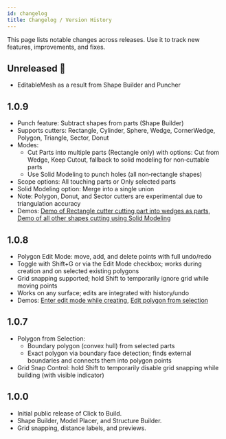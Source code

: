 ```yaml
---
id: changelog
title: Changelog / Version History
---
```


This page lists notable changes across releases. Use it to track new features, improvements, and fixes.

## Unreleased 🧪

-   EditableMesh as a result from Shape Builder and Puncher

## 1.0.9

-   Punch feature: Subtract shapes from parts (Shape Builder)
-   Supports cutters: Rectangle, Cylinder, Sphere, Wedge, CornerWedge, Polygon, Triangle, Sector, Donut
-   Modes:
    -   Cut Parts into multiple parts (Rectangle only) with options: Cut from Wedge, Keep Cutout, fallback to solid modeling for non‑cuttable parts
    -   Use Solid Modeling to punch holes (all non‑rectangle shapes)
-   Scope options: All touching parts or Only selected parts
-   Solid Modeling option: Merge into a single union
-   Note: Polygon, Donut, and Sector cutters are experimental due to triangulation accuracy
-   Demos: [Demo of Rectangle cutter cutting part into wedges as parts](https://www.youtube.com/watch?v=_vBB56djae0), [Demo of all other shapes cutting using Solid Modeling](https://www.youtube.com/watch?v=jrOoAEcGit8)

## 1.0.8

-   Polygon Edit Mode: move, add, and delete points with full undo/redo
-   Toggle with Shift+G or via the Edit Mode checkbox; works during creation and on selected existing polygons
-   Grid snapping supported; hold Shift to temporarily ignore grid while moving points
-   Works on any surface; edits are integrated with history/undo
-   Demos: [Enter edit mode while creating](https://youtu.be/1KJKzWey1Ac), [Edit polygon from selection](https://youtu.be/XTz_gAncbF4)

## 1.0.7

-   Polygon from Selection:
    -   Boundary polygon (convex hull) from selected parts
    -   Exact polygon via boundary face detection; finds external boundaries and connects them into polygon points
-   Grid Snap Control: hold Shift to temporarily disable grid snapping while building (with visible indicator)

## 1.0.0

-   Initial public release of Click to Build.
-   Shape Builder, Model Placer, and Structure Builder.
-   Grid snapping, distance labels, and previews.

